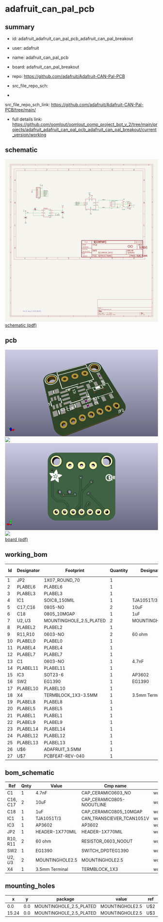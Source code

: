 # adafruit_can_pal_pcb
 
## summary 
* id: adafruit_adafruit_can_pal_pcb_adafruit_can_pal_breakout
* user: adafruit
* name: adafruit_can_pal_pcb
* board: adafruit_can_pal_breakout
* repo: https://github.com/adafruit/Adafruit-CAN-Pal-PCB



* src_file_repo_sch: 
*
 src_file_repo_sch_link: https://github.com/adafruit/Adafruit-CAN-Pal-PCB/tree/main/
* full details link: https://github.com/oomlout/oomlout_oomp_project_bot_v_2/tree/main/projects/adafruit_adafruit_can_pal_pcb_adafruit_can_pal_breakout/current_version/working  

## schematic  
![](working_schematic_600.png)  
[schematic (pdf)](working_schematic.pdf)  

## pcb  
![](working_3d_600.png) 
![](working_3d_front_600.png)  
![](working_3d_back_600.png)  
![](working_600.png)  
[board (pdf)](working.pdf)  

## working_bom
| Id | Designator | Footprint | Quantity | Designation | Supplier and ref |  | None | 
| --- | --- | --- | --- | --- | --- | --- | --- | 
| 1 | JP2 | 1X07_ROUND_70 | 1 |  |  |  | [''] | 
| 2 | PLABEL6 | PLABEL6 | 1 |  |  |  | [''] | 
| 3 | PLABEL3 | PLABEL3 | 1 |  |  |  | [''] | 
| 4 | IC1 | SOIC8_150MIL | 1 | TJA1051T/3 |  |  | [''] | 
| 5 | C17,C16 | 0805-NO | 2 | 10uF |  |  | [''] | 
| 6 | C18 | 0805_10MGAP | 1 | 1uF |  |  | [''] | 
| 7 | U$2,U$3 | MOUNTINGHOLE_2.5_PLATED | 2 | MOUNTINGHOLE2.5 |  |  | [''] | 
| 8 | PLABEL2 | PLABEL2 | 1 |  |  |  | [''] | 
| 9 | R11,R10 | 0603-NO | 2 | 60 ohm |  |  | [''] | 
| 10 | PLABEL0 | PLABEL0 | 1 |  |  |  | [''] | 
| 11 | PLABEL4 | PLABEL4 | 1 |  |  |  | [''] | 
| 12 | PLABEL7 | PLABEL7 | 1 |  |  |  | [''] | 
| 13 | C1 | 0603-NO | 1 | 4.7nF |  |  | [''] | 
| 14 | PLABEL11 | PLABEL11 | 1 |  |  |  | [''] | 
| 15 | IC3 | SOT23-6 | 1 | AP3602 |  |  | [''] | 
| 16 | SW2 | EG1390 | 1 | EG1390 |  |  | [''] | 
| 17 | PLABEL10 | PLABEL10 | 1 |  |  |  | [''] | 
| 18 | X4 | TERMBLOCK_1X3-3.5MM | 1 | 3.5mm Terminal |  |  | [''] | 
| 19 | PLABEL8 | PLABEL8 | 1 |  |  |  | [''] | 
| 20 | PLABEL5 | PLABEL5 | 1 |  |  |  | [''] | 
| 21 | PLABEL1 | PLABEL1 | 1 |  |  |  | [''] | 
| 22 | PLABEL9 | PLABEL9 | 1 |  |  |  | [''] | 
| 23 | PLABEL14 | PLABEL14 | 1 |  |  |  | [''] | 
| 24 | PLABEL12 | PLABEL12 | 1 |  |  |  | [''] | 
| 25 | PLABEL13 | PLABEL13 | 1 |  |  |  | [''] | 
| 26 | U$6 | ADAFRUIT_3.5MM | 1 |  |  |  | [''] | 
| 27 | U$7 | PCBFEAT-REV-040 | 1 |  |  |  | [''] | 


## bom_schematic
| Ref | Qnty | Value | Cmp name | Footprint | Description | Vendor | DNP | 
| --- | --- | --- | --- | --- | --- | --- | --- | 
| C1 | 1 | 4.7nF | CAP_CERAMIC0603_NO | working:0603-NO |  |  |  | 
| C16, C17 | 2 | 10uF | CAP_CERAMIC0805-NOOUTLINE | working:0805-NO |  |  |  | 
| C18 | 1 | 1uF | CAP_CERAMIC0805_10MGAP | working:0805_10MGAP |  |  |  | 
| IC1 | 1 | TJA1051T/3 | CAN_TRANSCIEVER_TCAN1051V | working:SOIC8_150MIL |  |  |  | 
| IC3 | 1 | AP3602 | AP3602 | working:SOT23-6 |  |  |  | 
| JP2 | 1 | HEADER-1X770MIL | HEADER-1X770MIL | working:1X07_ROUND_70 |  |  |  | 
| R10, R11 | 2 | 60 ohm | RESISTOR_0603_NOOUT | working:0603-NO |  |  |  | 
| SW2 | 1 | EG1390 | SWITCH_DPDTEG1390 | working:EG1390 |  |  |  | 
| U$2, U$3 | 2 | MOUNTINGHOLE2.5 | MOUNTINGHOLE2.5 | working:MOUNTINGHOLE_2.5_PLATED |  |  |  | 
| X4 | 1 | 3.5mm Terminal | TERMBLOCK_1X3 | working:TERMBLOCK_1X3-3.5MM |  |  |  | 


## mounting_holes
| x | y | package | value | ref | size | 
| --- | --- | --- | --- | --- | --- | 
| 0.0 | 0.0 | MOUNTINGHOLE_2.5_PLATED | MOUNTINGHOLE2.5 | U$2 | m3 | 
| 15.24 | 0.0 | MOUNTINGHOLE_2.5_PLATED | MOUNTINGHOLE2.5 | U$3 | m3 | 


